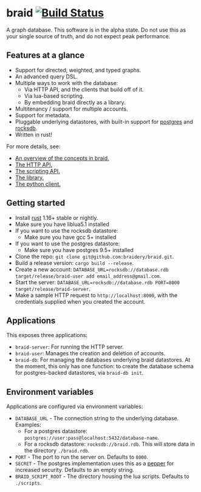 # braid [![Build Status](https://travis-ci.org/braidery/braid.svg?branch=master)](https://travis-ci.org/braidery/braid)

A graph database. This software is in the alpha state. Do not use this as your single source of truth, and do not expect peak performance.

## Features at a glance

* Support for directed, weighted, and typed graphs.
* An advanced query DSL.
* Multiple ways to work with the database:
    * Via HTTP API, and the clients that build off of it.
    * Via lua-based scripting.
    * By embedding braid directly as a library.
* Multitenancy / support for multiple accounts.
* Support for metadata.
* Pluggable underlying datastores, with built-in support for [postgres](https://www.postgresql.org/) and [rocksdb](https://github.com/facebook/rocksdb).
* Written in rust!

For more details, see:

* [An overview of the concepts in braid.](https://braidery.github.io/concepts.html)
* [The HTTP API.](https://braidery.github.io/http-api.html)
* [The scripting API.](https://braidery.github.io/scripting.html)
* [The library.](https://github.com/braidery/lib)
* [The python client.](https://github.com/braidery/python-client)

## Getting started

* Install [rust](https://www.rust-lang.org/en-US/install.html) 1.16+ stable or nightly.
* Make sure you have liblua5.1 installed
* If you want to use the rocksdb datastore:
    * Make sure you have gcc 5+ installed
* If you want to use the postgres datastore:
    * Make sure you have postgres 9.5+ installed
* Clone the repo: `git clone git@github.com:braidery/braid.git`.
* Build a release version: `cargo build --release`.
* Create a new account: `DATABASE_URL=rocksdb://database.rdb target/release/braid-user add email_address@gmail.com`.
* Start the server: `DATABASE_URL=rocksdb://database.rdb PORT=8000 target/release/braid-server`.
* Make a sample HTTP request to `http://localhost:8000`, with the credentials supplied when you created the account.

## Applications

This exposes three applications:

* `braid-server`: For running the HTTP server.
* `braid-user`: Manages the creation and deletion of accounts.
* `braid-db`: For managing the databases underlying braid datastores. At the moment, this only has one function: to create the database schema for postgres-backed datastores, via `braid-db init`.

## Environment variables

Applications are configured via environment variables:

* `DATABASE_URL` - The connection string to the underlying database. Examples:
    * For a postgres datastore: `postgres://user:pass@localhost:5432/database-name`.
    * For a rocksdb datastore: `rocksdb://braid.rdb`. This will store data in the directory `./braid.rdb`.
* `PORT` - The port to run the server on. Defaults to `8000`.
* `SECRET` - The postgres implementation uses this as a [pepper](https://en.wikipedia.org/wiki/Pepper_%28cryptography%29) for increased security. Defaults to an empty string.
* `BRAID_SCRIPT_ROOT` - The directory housing the lua scripts. Defaults to `./scripts`.
